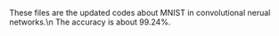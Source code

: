These files are the updated codes about MNIST in convolutional nerual networks.\n
The accuracy is about 99.24%.
